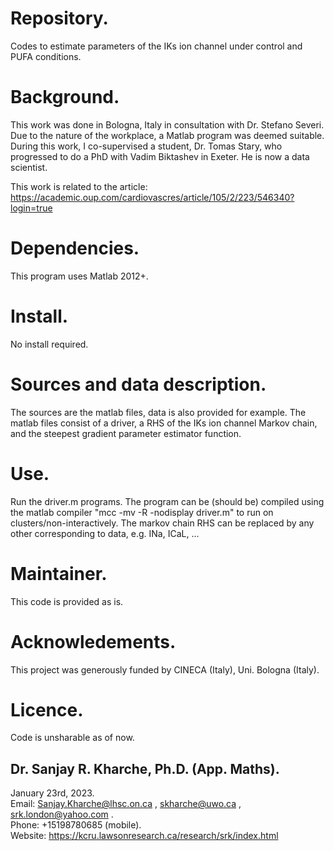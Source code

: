 # Repository.  

Codes to estimate parameters of the IKs ion channel under control and PUFA conditions.

# Background.  

This work was done in Bologna, Italy in consultation with Dr. Stefano Severi.
Due to the nature of the workplace, a Matlab program was deemed suitable.
During this work, I co-supervised a student, Dr. Tomas Stary, who progressed
to do a PhD with Vadim Biktashev in Exeter. He is now a data scientist.  

This work is related to the article:  
https://academic.oup.com/cardiovascres/article/105/2/223/546340?login=true  

# Dependencies.

This program uses Matlab 2012+.

# Install.

No install required.

# Sources and data description.

The sources are the matlab files, data is also provided for example.
The matlab files consist of a driver, a RHS of the IKs ion channel Markov chain, and 
the steepest gradient parameter estimator function.

# Use.  

Run the driver.m programs. The program can be (should be) compiled using the matlab compiler
"mcc -mv -R -nodisplay driver.m" to run on clusters/non-interactively. The markov chain 
RHS can be replaced by any other corresponding to data, e.g. INa, ICaL, ...

# Maintainer.  

This code is provided as is.

# Acknowledements.

This project was generously funded by CINECA (Italy), Uni. Bologna (Italy). 

# Licence.  

Code is unsharable as of now.

## Dr. Sanjay R. Kharche, Ph.D. (App. Maths).  
January 23rd, 2023.  
Email: Sanjay.Kharche@lhsc.on.ca , skharche@uwo.ca , srk.london@yahoo.com .  
Phone: +15198780685 (mobile).  
Website: https://kcru.lawsonresearch.ca/research/srk/index.html  

